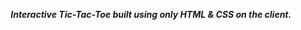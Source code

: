 
<div align = center >

***Interactive Tic-Tac-Toe built using only HTML & CSS on the client.***

</div>
